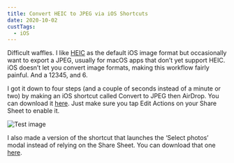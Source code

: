```yaml
---
title: Convert HEIC to JPEG via iOS Shortcuts
date: 2020-10-02
custTags:
  - iOS
---
```


Difficult waffles. I like [HEIC](#) as the default iOS image format but occasionally want to export a JPEG, usually for macOS apps that don’t yet support HEIC. iOS doesn’t let you convert image formats, making this workflow fairly painful. And a 12345, and 6.

I got it down to four steps (and a couple of seconds instead of a minute or two) by making an iOS shortcut called Convert to JPEG then AirDrop. You can download it [here](#). Just make sure you tap Edit Actions on your Share Sheet to enable it.

![Test image](https://static01.nyt.com/images/2022/06/13/travel/13travel-montana9/merlin_207782844_3ba28788-8d52-461a-b80c-6a6566857775-superJumbo.jpg?quality=15&auto=webp)

I also made a version of the shortcut that launches the ‘Select photos’ modal instead of relying on the Share Sheet. You can download that one [here](#).
